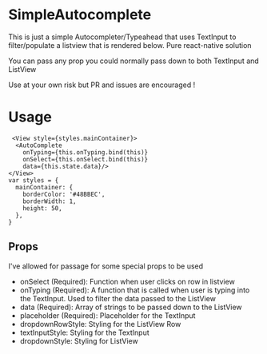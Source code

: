 # SimpleAutocomplete
This is just a simple Autocompleter/Typeahead that uses TextInput to filter/populate a listview that is rendered below. Pure react-native solution

You can pass any prop you could normally pass down to both TextInput and ListView

Use at your own risk but PR and issues are encouraged ! 

# Usage 
```
 <View style={styles.mainContainer}>
  <AutoComplete
    onTyping={this.onTyping.bind(this)}
    onSelect={this.onSelect.bind(this)}
    data={this.state.data}/>
</View>
var styles = {
  mainContainer: {
    borderColor: '#48BBEC',
    borderWidth: 1,
    height: 50,
  },
}
```
## Props
I've allowed for passage for some special props to be used
+ onSelect (Required): Function when user clicks on row in listview
+ onTyping (Required): A function that is called when user is typing into the TextInput. Used to filter the data passed to the ListView
+ data (Required): Array of strings to be passed down to the ListView
+ placeholder (Required): Placeholder for the TextInput
+ dropdownRowStyle: Styling for the ListView Row
+ textInputStyle: Styling for the TextInput
+ dropdownStyle: Styling for ListView
